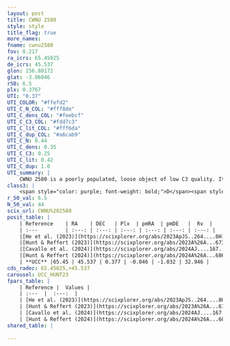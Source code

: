 ```yaml
---
layout: post
title: CWNU 2580
style: style
title_flag: true
more_names: 
fname: cwnu2580
fov: 0.217
ra_icrs: 65.45025
de_icrs: 45.537
glon: 156.80172
glat: -3.06046
r50: 6.5
plx: 0.3767
UTI: "0.37"
UTI_COLOR: "#ffefd2"
UTI_C_N_COL: "#fff8de"
UTI_C_dens_COL: "#feebcf"
UTI_C_C3_COL: "#fdd7c3"
UTI_C_lit_COL: "#fff6da"
UTI_C_dup_COL: "#a6cab9"
UTI_C_N: 0.44
UTI_C_dens: 0.35
UTI_C_C3: 0.25
UTI_C_lit: 0.42
UTI_C_dup: 1.0
UTI_summary: |
    CWNU 2580 is a poorly populated, loose object of low C3 quality. It was recently reported in the literature.
class3: |
    <span style="color: purple; font-weight: bold;">D</span><span style="color: #FFC300; font-weight: bold;">B</span>
r_50_val: 6.5
N_50_val: 44
scix_url: CWNU%202580
posit_table: |
    | Reference    | RA    | DEC   | Plx  | pmRA  | pmDE   |  Rv  |
    | :---         | :---: | :---: | :---: | :---: | :---: | :---: |
    |[He et al. (2023)](https://scixplorer.org/abs/2023ApJS..264....8H) | 65.384 | 45.57 | 0.391 | -0.071 | -1.018 | -20.36 |
    |[Hunt & Reffert (2023)](https://scixplorer.org/abs/2023A%26A...673A.114H) | 65.515 | 45.486 | 0.353 | -0.031 | -1.022 | 32.971 |
    |[Cavallo et al. (2024)](https://scixplorer.org/abs/2024AJ....167...12C) | 65.405 | 45.583 | 0.358 | -- | -- | -- |
    |[Hunt & Reffert (2024)](https://scixplorer.org/abs/2024A%26A...686A..42H) | 65.515 | 45.486 | 0.353 | -0.031 | -1.022 | 32.971 |
    | **UCC** |65.45 | 45.537 | 0.377 | -0.046 | -1.032 | 32.946 | 
cds_radec: 65.45025,+45.537
carousel: UCC_HUNT23
fpars_table: |
    | Reference |  Values |
    | :---  |  :---:  |
    | [He et al. (2023)](https://scixplorer.org/abs/2023ApJS..264....8H) | `A0=3.15, m-M=11.9, logAge=8.15` |
    | [Hunt & Reffert (2023)](https://scixplorer.org/abs/2023A%26A...673A.114H) | `AV50=2.939, diffAV50=2.211, MOD50=12.044, logAge50=8.134` |
    | [Cavallo et al. (2024)](https://scixplorer.org/abs/2024AJ....167...12C) | `AV50=3.06, dMod50=12.23, logAge50=7.8, [Fe/H]50=0.2` |
    | [Hunt & Reffert (2024)](https://scixplorer.org/abs/2024A%26A...686A..42H) | `MassJ=546.930` |
shared_table: |
    
---
```

